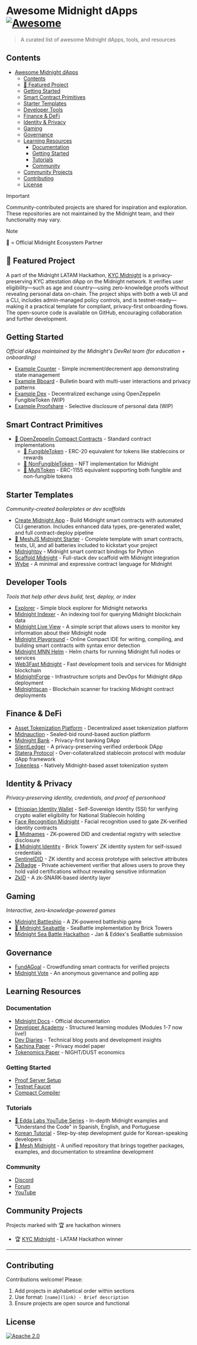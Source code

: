 # Awesome Midnight dApps [![Awesome](https://awesome.re/badge.svg)](https://awesome.re)

> A curated list of awesome Midnight dApps, tools, and resources

## Contents

- [Awesome Midnight dApps ](#awesome-midnight-dapps-)
  - [Contents](#contents)
  - [🔦 Featured Project](#-featured-project)
  - [Getting Started](#getting-started)
  - [Smart Contract Primitives](#smart-contract-primitives)
  - [Starter Templates](#starter-templates)
  - [Developer Tools](#developer-tools)
  - [Finance \& DeFi](#finance--defi)
  - [Identity \& Privacy](#identity--privacy)
  - [Gaming](#gaming)
  - [Governance](#governance)
  - [Learning Resources](#learning-resources)
    - [Documentation](#documentation)
    - [Getting Started](#getting-started-1)
    - [Tutorials](#tutorials)
    - [Community](#community)
  - [Community Projects](#community-projects)
  - [Contributing](#contributing)
  - [License](#license)

> [!IMPORTANT]  
> Community-contributed projects are shared for inspiration and exploration. These repositories are not maintained by the Midnight team, and their functionality may vary.

> [!NOTE]  
> 🔹 = Official Midnight Ecosystem Partner

## 🔦 Featured Project

A part of the Midnight LATAM Hackathon, [KYC Midnight](https://github.com/joacolinares/kyc-midnight) is a privacy-preserving KYC attestation dApp on the Midnight network. It verifies user eligibility—such as age and country—using zero-knowledge proofs without revealing personal data on-chain. The project ships with both a web UI and a CLI, includes admin-managed policy controls, and is testnet-ready—making it a practical template for compliant, privacy-first onboarding flows.  
The open-source code is available on GitHub, encouraging collaboration and further development.

## Getting Started

_Official dApps maintained by the Midnight's DevRel team (for education + onboarding)_

- [Example Counter](https://github.com/midnightntwrk/example-counter) - Simple increment/decrement app demonstrating state management
- [Example Bboard](https://github.com/midnightntwrk/example-bboard) - Bulletin board with multi-user interactions and privacy patterns
- [Example Dex](https://github.com/midnightntwrk/example-dex) - Decentralized exchange using OpenZeppelin FungibleToken (WIP)
- [Example Proofshare](https://github.com/midnightntwrk/example-proofshare) - Selective disclosure of personal data (WIP)

## Smart Contract Primitives

- [🔹 OpenZeppelin Compact Contracts](https://github.com/OpenZeppelin/compact-contracts) - Standard contract implementations
  - [🔹 FungibleToken](https://github.com/OpenZeppelin/compact-contracts/blob/main/contracts/src/token/FungibleToken.compact) - ERC-20 equivalent for tokens like stablecoins or rewards
  - [🔹 NonFungibleToken](https://github.com/OpenZeppelin/compact-contracts/blob/main/contracts/src/token/NonFungibleToken.compact) - NFT implementation for Midnight
  - [🔹 MultiToken](https://github.com/OpenZeppelin/compact-contracts/blob/main/contracts/src/token/MultiToken.compact) - ERC-1155 equivalent supporting both fungible and non-fungible tokens

## Starter Templates

_Community-created boilerplates or dev scaffolds_

- [Create Midnight App](https://www.npmjs.com/package/create-midnight-app) - Build Midnight smart contracts with automated CLI generation. Includes enhanced data types, pre-generated wallet, and full contract-deploy pipeline
- [🔹 MeshJS Midnight Starter](https://github.com/MeshJS/midnight-starter-template) - Complete template with smart contracts, tests, UI, and all batteries included to kickstart your project
- [Midnightpy](https://github.com/Techgethr/midnightpy) - Midnight smart contract bindings for Python
- [Scaffold Midnight](https://github.com/kaleababayneh/scaffold-midnight) - Full-stack dev scaffold with Midnight integration
- [Wybe](https://github.com/lamg/wybe) - A minimal and expressive contract language for Midnight

## Developer Tools

_Tools that help other devs build, test, deploy, or index_

- [Explorer](https://github.com/AIQUANT-Tech/explorer) - Simple block explorer for Midnight networks
- [Midnight Indexer](https://github.com/semsorock/midnight-indexer) - An indexing tool for querying Midnight blockchain data
- [Midnight Live View](https://github.com/Midnight-Scripts/Midnight-Live-View) - A simple script that allows users to monitor key information about their Midnight node
- [Midnight Playground](https://midnight-playground-one.vercel.app/) - Online Compact IDE for writing, compiling, and building smart contracts with syntax error detection
- [Midnight MNN Helm](https://github.com/0xstrong/midnight-mnn-helm) - Helm charts for running Midnight full nodes or services
- [Web3Fast Midnight](https://midnight.web3fast.dev/) - Fast development tools and services for Midnight blockchain
- [MidnightForge](https://github.com/bytewizard42i/MidnightForge) - Infrastructure scripts and DevOps for Midnight dApp deployment
- [Midnightscan](https://github.com/mediocrehacker/Midnightscan) - Blockchain scanner for tracking Midnight contract deployments

## Finance & DeFi

- [Asset Tokenization Platform](https://github.com/nicolasLuduena/2025-hackathon-midnight) - Decentralized asset tokenization platform
- [Midnauction](https://github.com/eryxcoop/midnauction) - Sealed-bid round-based auction platform
- [Midnight Bank](https://github.com/nel349/midnight-bank) - Privacy-first banking DApp
- [SilentLedger](https://github.com/bytewizard42i/SilentLedger) - A privacy-preserving verified orderbook DApp
- [Statera Protocol](https://github.com/statera-protocol/statera-protocol-midnight) - Over-collateralized stablecoin protocol with modular dApp framework
- [Tokenless](https://github.com/luislucena16/tokenless) - Natively Midnight-based asset tokenization system

## Identity & Privacy

_Privacy-preserving identity, credentials, and proof of personhood_

- [Ethiopian Identity Wallet](https://github.com/HeikkiRuhanen/ethiopian-identity-wallet) - Self-Sovereign Identity (SSI) for verifying crypto wallet eligibility for National Stablecoin holding
- [Face Recognition Midnight](https://github.com/laughtt/face-recognition-midnight) - Facial recognition used to gate ZK-verified identity contracts
- [🔹 Midnames](https://github.com/midnames/core) - ZK-powered DID and credential registry with selective disclosure
- [🔹 Midnight Identity](https://github.com/bricktowers/midnight-identity) - Brick Towers' ZK identity system for self-issued credentials
- [SentinelDID](https://github.com/bytewizard42i/SentinelDID-poc) - ZK identity and access prototype with selective attributes
- [ZkBadge](https://github.com/Imdavyking/zkbadge) - Private achievement verifier that allows users to prove they hold valid certifications without revealing sensitive information
- [ZkID](https://github.com/quantus0/zkID) - A zk-SNARK-based identity layer

## Gaming

_Interactive, zero-knowledge-powered games_

- [Midnight Battleship](https://github.com/mediocrehacker/midnight-battleship) - A ZK-powered battleship game
- [🔹 Midnight Seabattle](https://github.com/bricktowers/midnight-seabattle) - SeaBattle implementation by Brick Towers
- [Midnight Sea Battle Hackathon](https://github.com/eddex/midnight-sea-battle-hackathon) - Jan & Eddex's SeaBattle submission

## Governance

- [FundAGoal](https://github.com/codeBigInt/fundagoal) - Crowdfunding smart contracts for verified projects
- [Midnight Vote](https://github.com/armsves/midnightVotingW3PN) - An anonymous governance and polling app

## Learning Resources

### Documentation

- [Midnight Docs](https://docs.midnight.network/) - Official documentation
- [Developer Academy](https://docs.midnight.network/academy/) - Structured learning modules (Modules 1-7 now live!)
- [Dev Diaries](https://docs.midnight.network/blog) - Technical blog posts and development insights
- [Kachina Paper](https://docs.midnight.network/learn/understanding-midnights-technology/kachina) - Privacy model paper
- [Tokenomics Paper](https://45047878.fs1.hubspotusercontent-na1.net/hubfs/45047878/Midnight-Tokenomics-And-Incentives-Whitepaper.pdf) - NIGHT/DUST economics

### Getting Started

- [Proof Server Setup](https://docs.midnight.network/develop/tutorial/using/proof-server)
- [Testnet Faucet](https://docs.midnight.network/develop/tutorial/using/faucet)
- [Compact Compiler](https://docs.midnight.network/relnotes/compact-tools)

### Tutorials

- [🔹 Edda Labs YouTube Series](https://www.youtube.com/@eddalabs) - In-depth Midnight examples and "Understand the Code" in Spanish, English, and Portuguese
- [Korean Tutorial](https://github.com/jungmyeong96/midnight_tutorial) - Step-by-step development guide for Korean-speaking developers
- [🔹 Mesh Midnight](https://midnight.meshjs.dev/) - A unified repository that brings together packages, examples, and documentation to streamline development

### Community

- [Discord](https://discord.com/invite/midnightnetwork)
- [Forum](https://forum.midnight.network)
- [YouTube](https://www.youtube.com/@midnight.network)

## Community Projects

Projects marked with 🏆 are hackathon winners

- 🏆 [KYC Midnight](https://github.com/joacolinares/kyc-midnight) - LATAM Hackathon winner

---

## Contributing

Contributions welcome! Please:

1. Add projects in alphabetical order within sections
2. Use format: `[name](link) - Brief description`
3. Ensure projects are open source and functional

## License

[![Apache 2.0](https://img.shields.io/badge/License-Apache%202.0-blue.svg)](LICENSE)
